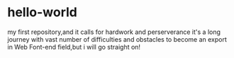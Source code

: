 # hello-world
my first repository,and it calls for hardwork and perserverance
it's a long journey with vast number of difficulties and obstacles to become an export in Web Font-end field,but i will go straight on!

